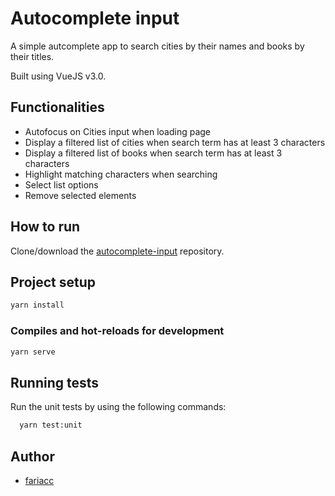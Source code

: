 # Autocomplete input

A simple autcomplete app to search cities by their names and books by their titles.

Built using VueJS v3.0.

## Functionalities

- Autofocus on Cities input when loading page
- Display a filtered list of cities when search term has at least 3 characters
- Display a filtered list of books when search term has at least 3 characters
- Highlight matching characters when searching
- Select list options
- Remove selected elements

## How to run

Clone/download the [autocomplete-input](https://github.com/fariacc/autocomplete-input) repository.

## Project setup

```bash
yarn install
```

### Compiles and hot-reloads for development

```bash
yarn serve
```

## Running tests

Run the unit tests by using the following commands:
```bash
  yarn test:unit
```

## Author

- [fariacc](https://github.com/fariacc)
